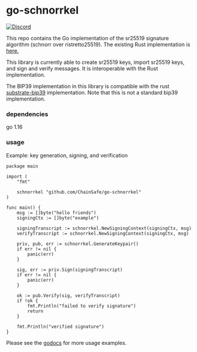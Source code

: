 # go-schnorrkel
  <a href="https://discord.gg/zy8eRF7FG2">
    <img alt="Discord" src="https://img.shields.io/discord/593655374469660673.svg?style=flat&label=Discord&logo=discord" />
  </a>


This repo contains the Go implementation of the sr25519 signature algorithm (schnorr over ristretto25519). The existing Rust implementation is [here.](https://github.com/w3f/schnorrkel)

This library is currently able to create sr25519 keys, import sr25519 keys, and sign and verify messages. It is interoperable with the Rust implementation. 

The BIP39 implementation in this library is compatible with the rust [substrate-bip39](https://github.com/paritytech/substrate-bip39) implementation.  Note that this is not a standard bip39 implementation.

### dependencies

go 1.16

### usage

Example: key generation, signing, and verification

```
package main 

import (
	"fmt"
	
	schnorrkel "github.com/ChainSafe/go-schnorrkel"
)

func main() {
	msg := []byte("hello friends")
	signingCtx := []byte("example")

	signingTranscript := schnorrkel.NewSigningContext(signingCtx, msg)
	verifyTranscript := schnorrkel.NewSigningContext(signingCtx, msg)

	priv, pub, err := schnorrkel.GenerateKeypair()
	if err != nil {
		panic(err)
	}

	sig, err := priv.Sign(signingTranscript)
	if err != nil {
		panic(err)
	}

	ok := pub.Verify(sig, verifyTranscript)
	if !ok {
		fmt.Println("failed to verify signature")
		return
	}

	fmt.Println("verified signature")
}
```

Please see the [godocs](https://pkg.go.dev/github.com/ChainSafe/go-schnorrkel) for more usage examples.
